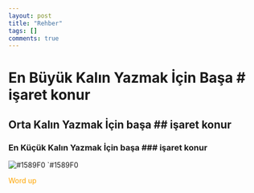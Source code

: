```yaml
---
layout: post
title: "Rehber"
tags: []
comments: true
---
```


# En Büyük Kalın Yazmak İçin Başa # işaret konur
## Orta Kalın Yazmak İçin başa ## işaret konur
### En Küçük Kalın Yazmak İçin başa ### işaret konur

![#1589F0](https://placehold.it/15/1589F0/000000?text=ABADBa) `#1589F0

<span style="color:orange;">Word up</span>
